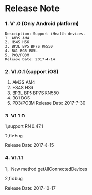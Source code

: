# Release Note

### 1. V1.0 (Only Android platform)
```
Description: Support iHealth devices.
1. AM3S AM4 
2. HS4S HS6 
3. BP3L BP5 BP7S KN550 
4. BG1 BG5 BG5L 
5. PO3/PO3M
Release Date: 2017-4-14
```

### 2. V1.0.1 (support iOS)


1. AM3S AM4
2. HS4S HS6
3. BP3L BP5 BP7S KN550
4. BG1 BG5
5. PO3/PO3M
Release Date: 2017-7-30



### 3. V1.1.0

1,support RN 0.47.1

2,fix bug


Release Date: 2017-8-15

### 4. V1.1.1

1，New method getAllConnectedDevices

2,fix bug


Release Date: 2017-10-17
